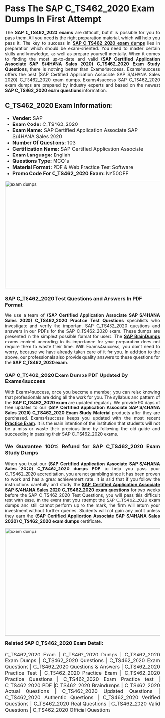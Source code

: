 <h1><strong><strong>Pass The SAP C_TS462_2020 Exam Dumps In First Attempt</strong></strong></h1> <p style="text-align:justify">The <strong>SAP C_TS462_2020 exams</strong> are difficult, but it is possible for you to pass them. All you need is the right preparation material, which will help you pass it. The key to success in <a href="https://www.exams4success.com/sap/c_ts462_2020-pdf-exam-dumps"><strong>SAP C_TS462_2020 exam dumps</strong></a> lies in preparation which should be exam-oriented. You need to master certain skills and knowledge, as well as prepare yourself mentally. When it comes to finding the most up-to-date and valid <strong>(SAP Certified Application Associate SAP S/4HANA Sales 2020) C_TS462_2020 Exam Study Questions</strong>, there is nothing better than Exams4success. Exams4success offers the best (SAP Certified Application Associate SAP S/4HANA Sales 2020) C_TS462_2020 exam dumps. Exams4success SAP C_TS462_2020 exam dumps are prepared by industry experts and based on the newest <strong>SAP C_TS462_2020 exam questions</strong> information.</p> <h2><strong><strong>C_TS462_2020 Exam Information:</strong></strong></h2> <ul> <li><span style="font-size:16px"><strong>Vender:</strong> SAP</span></li> <li><span style="font-size:16px"><strong>Exam Code:</strong> C_TS462_2020</span></li> <li><span style="font-size:16px"><strong>Exam Name:</strong> SAP Certified Application Associate SAP S/4HANA Sales 2020</span></li> <li><span style="font-size:16px"><strong>Number Of Questions:</strong> 103</span></li> <li><span style="font-size:16px"><strong>Certification Name:</strong> SAP Certified Application Associate</span></li> <li><span style="font-size:16px"><strong>Exam Language:</strong> English</span></li> <li><span style="font-size:16px"><strong>Questions Type:</strong> MCQ`s</span></li> <li><span style="font-size:16px"><strong>Material Format:</strong> PDF & Web Practice Test Software</span></li> <li><span style="font-size:16px"><strong>Promo Code For C_TS462_2020 Exam: </strong>NY50OFF</span></li> </ul> <p><a href="https://www.exams4success.com/sap/c_ts462_2020-pdf-exam-dumps" rel="no-follow"><img alt="exam dumps" src="https://www.certcollections.com/uploads/content/infrist1.png" style="height:350px; width:750px" /></a></p> <h3><strong>SAP C_TS462_2020 Test Questions and Answers In PDF Format</strong></h3> <p style="text-align:justify">We use a team of <strong>(SAP Certified Application Associate SAP S/4HANA Sales 2020) C_TS462_2020 Practice Test Questions</strong> specialists who investigate and verify the important SAP C_TS462_2020 questions and answers in our PDFs for the SAP C_TS462_2020 exam. These dumps are presented in the simplest possible format for users. The <a href="https://www.exams4success.com/sap-exam-dumps"><strong>SAP BrainDumps</strong></a> exams content according to its importance for your preparation does not require them to waste their time. With Exams4success, you don't need to worry, because we have already taken care of it for you. In addition to the above, our professionals also provide quality answers to these questions for the<strong> SAP C_TS462_2020 exam</strong>.</p> <h3><strong> SAP C_TS462_2020 Exam Dumps PDF Updated By Exams4success</strong></h3> <p style="text-align:justify">With Exams4success, once you become a member, you can relax knowing that professionals are doing all the work for you. The syllabus and pattern of the <strong>SAP C_TS462_2020 exam </strong>are updated regularly. We provide 90 days of free updates to our <strong>(SAP Certified Application Associate SAP S/4HANA Sales 2020) C_TS462_2020 Exam Study Material</strong> products after they are purchased. Exams4success keeps you updated with the most recent <a href="https://www.exams4success.com/"><strong>Practice Exam</strong></a>. It is the main intention of the institution that students will not be a miss or waste their precious time by following the old guide and succeeding in passing their SAP C_TS462_2020 exams.</p> <h3 style="text-align:justify"><strong>We Guarantee 100% Refund for SAP C_TS462_2020 Exam Study Dumps</strong></h3> <p style="text-align:justify">When you trust our <strong>(SAP Certified Application Associate SAP S/4HANA Sales 2020) C_TS462_2020 dumps PDF</strong> to help you pass your C_TS462_2020 accreditation, you are not gambling since it has been proven to work and has a great achievement rate. It is said that if you follow the instructions carefully and study the <a href="https://www.exams4success.com/sap/c_ts462_2020-pdf-exam-dumps"><strong>SAP Certified Application Associate SAP S/4HANA Sales 2020 C_TS462_2020 exam questions</strong></a> for two weeks before the SAP C_TS462_2020 Test Questions, you will pass this difficult test with ease. In the event that you attempt the SAP C_TS462_2020 exam dumps and still cannot perform up to the mark, the firm will return your investment without further queries. Students will not gain any profit unless they earn the <strong>(SAP Certified Application Associate SAP S/4HANA Sales 2020) C_TS462_2020 exam dumps</strong> certificate.</p> <p style="text-align:justify"><a href="https://www.exams4success.com/sap/c_ts462_2020-pdf-exam-dumps" rel="no-follow"><img alt="exam dumps" src="https://www.certcollections.com/uploads/content/free_demo1.png" style="height:350px; width:750px" /></a></p> <p style="text-align:justify"><span style="font-size:16px"><strong>Related SAP C_TS462_2020 Exam Detail:</strong></span><br /> <br /> <span style="font-size:16px">C_TS462_2020 Exam | C_TS462_2020 Dumps | C_TS462_2020 Exam Dumps | C_TS462_2020 Questions | C_TS462_2020 Exam Questions | C_TS462_2020 Questions & Answers | C_TS462_2020 Practice Test | C_TS462_2020 Practice Exam | C_TS462_2020 Practice Questions | C_TS462_2020 Exam Practice test | C_TS462_2020 PDF |C_TS462_2020 Braindumps | C_TS462_2020 Actual Questions | C_TS462_2020 Updated Questions | C_TS462_2020 Authentic Questions | C_TS462_2020 Verified Questions | C_TS462_2020 Real Questions | C_TS462_2020 Valid Questions | C_TS462_2020 Official Questions</span></p>
